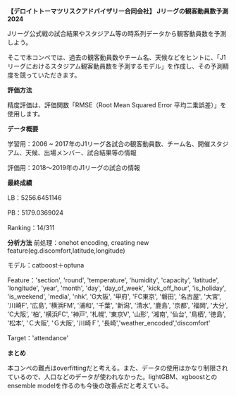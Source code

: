 **【デロイトトーマツリスクアドバイザリー合同会社】 Jリーグの観客動員数予測 2024**

Jリーグ公式戦の試合結果やスタジアム等の時系列データから観客動員数を予測しよう。

そこで本コンペでは、過去の観客動員数やチーム名、天候などをヒントに、「J1リーグにおけるスタジアム観客動員数を予測するモデル」を作成し、その予測精度を競っていただきます。

**評価方法**

精度評価は、評価関数「RMSE（Root Mean Squared Error 平均二乗誤差）」を使用します。

**データ概要**

学習用：2006 ~ 2017年のJ1リーグ各試合の観客動員数、チーム名、開催スタジアム、天候、出場メンバー、試合結果等の情報

評価用：2018～2019年のJ1リーグの試合の情報

**最終成績**

LB：5256.6451146

PB：5179.0369024

Ranking：14/311

**分析方法**
前処理：onehot encoding, creating new feature(eg.discomfort,latitude,longitude)

モデル：catboost＋optuna

Feature：'section', 'round', 'temperature', 'humidity', 'capacity',
       'latitude', 'longitude', 'year', 'month', 'day', 'day_of_week',
       'kick_off_hour', 'is_holiday', 'is_weekend', 'media', 'nhk', 'G大阪',
       '甲府', 'FC東京', '磐田', '名古屋', '大宮', '川崎F', '広島', '横浜FM', '浦和', '千葉', '新潟',
       '清水', '鹿島', '京都', '福岡', '大分', 'C大阪', '柏', '横浜FC', '神戸', '札幌', '東京V',
       '山形', '湘南', '仙台', '鳥栖', '徳島', '松本', 'Ｃ大阪', 'Ｇ大阪', '川崎Ｆ', '長崎','weather_encoded','discomfort'
       
Target：'attendance'

**まとめ**

本コンペの難点はoverfittingだと考える。また、データの使用はかなり制限されているので、人口などのデータが使われなかった。lightGBM、xgboostとのensemble modelを作るのも今後の改善点だと考えている。

